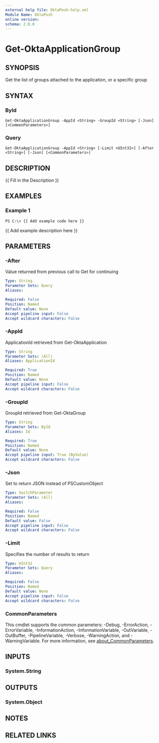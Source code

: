 ```yaml
---
external help file: OktaPosh-help.xml
Module Name: OktaPosh
online version:
schema: 2.0.0
---
```


# Get-OktaApplicationGroup

## SYNOPSIS
Get the list of groups attached to the application, or a specific group

## SYNTAX

### ById
```
Get-OktaApplicationGroup -AppId <String> -GroupId <String> [-Json] [<CommonParameters>]
```

### Query
```
Get-OktaApplicationGroup -AppId <String> [-Limit <UInt32>] [-After <String>] [-Json] [<CommonParameters>]
```

## DESCRIPTION
{{ Fill in the Description }}

## EXAMPLES

### Example 1
```
PS C:\> {{ Add example code here }}
```

{{ Add example description here }}

## PARAMETERS

### -After
Value returned from previous call to Get for continuing

```yaml
Type: String
Parameter Sets: Query
Aliases:

Required: False
Position: Named
Default value: None
Accept pipeline input: False
Accept wildcard characters: False
```

### -AppId
ApplicationId retrieved from Get-OktaApplication

```yaml
Type: String
Parameter Sets: (All)
Aliases: ApplicationId

Required: True
Position: Named
Default value: None
Accept pipeline input: False
Accept wildcard characters: False
```

### -GroupId
GroupId retrieved from Get-OktaGroup

```yaml
Type: String
Parameter Sets: ById
Aliases: Id

Required: True
Position: Named
Default value: None
Accept pipeline input: True (ByValue)
Accept wildcard characters: False
```

### -Json
Set to return JSON instead of PSCustomObject

```yaml
Type: SwitchParameter
Parameter Sets: (All)
Aliases:

Required: False
Position: Named
Default value: False
Accept pipeline input: False
Accept wildcard characters: False
```

### -Limit
Specifies the number of results to return

```yaml
Type: UInt32
Parameter Sets: Query
Aliases:

Required: False
Position: Named
Default value: None
Accept pipeline input: False
Accept wildcard characters: False
```

### CommonParameters
This cmdlet supports the common parameters: -Debug, -ErrorAction, -ErrorVariable, -InformationAction, -InformationVariable, -OutVariable, -OutBuffer, -PipelineVariable, -Verbose, -WarningAction, and -WarningVariable. For more information, see [about_CommonParameters](http://go.microsoft.com/fwlink/?LinkID=113216).

## INPUTS

### System.String
## OUTPUTS

### System.Object
## NOTES

## RELATED LINKS
